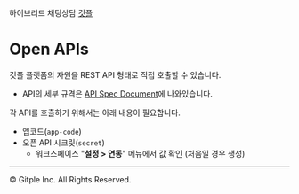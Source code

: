 하이브리드 채팅상담 [깃플](https://gitple.io)

# Open APIs

깃플 플랫폼의 자원을 REST API 형태로 직접 호출할 수 있습니다.

* API의 세부 규격은 [API Spec Document](http://guide.gitple.io/api)에 나와있습니다.


각 API를 호출하기 위해서는 아래 내용이 필요합니다.

* 앱코드(`app-code`)
* 오픈 API 시크릿(`secret`)
  - 워크스페이스 "**설정 > 연동**" 메뉴에서 값 확인 (처음일 경우 생성)

---

© Gitple Inc. All Rights Reserved.
